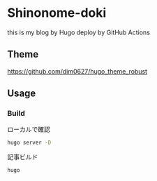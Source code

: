 # Shinonome-doki

this is my blog by Hugo
deploy by GitHub Actions

## Theme

https://github.com/dim0627/hugo_theme_robust

## Usage

### Build

ローカルで確認

```bash
hugo server -D
```

記事ビルド

```bash
hugo
```

